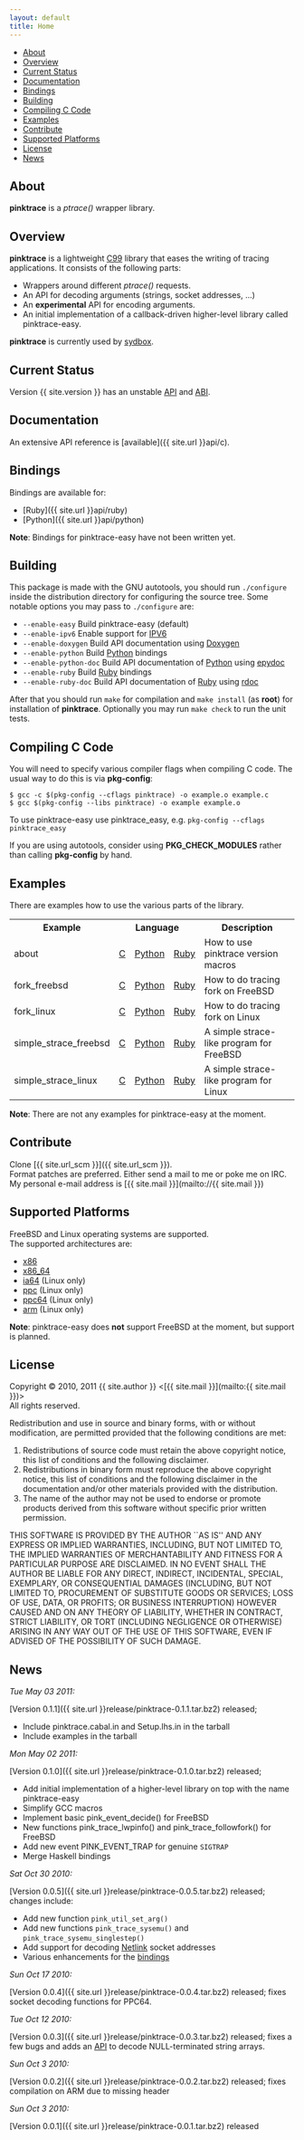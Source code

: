 ```yaml
---
layout: default
title: Home
---
```


* [About](#about)
* [Overview](#overview)
* [Current Status](#current_status)
* [Documentation](#documentation)
* [Bindings](#bindings)
* [Building](#building)
* [Compiling C Code](#compiling_c_code)
* [Examples](#examples)
* [Contribute](#contribute)
* [Supported Platforms](#supported_platforms)
* [License](#license)
* [News](#news)

## About
**pinktrace** is a *ptrace()* wrapper library.

## Overview
**pinktrace** is a lightweight [C99](http://en.wikipedia.org/wiki/C99) library that eases the writing of tracing
applications. It consists of the following parts:

- Wrappers around different *ptrace()* requests.
- An API for decoding arguments (strings, socket addresses, ...)
- An **experimental** API for encoding arguments.
- An initial implementation of a callback-driven higher-level library called pinktrace-easy.

**pinktrace** is currently used by [sydbox](http://git.exherbo.org/?p=sydbox.git;a=summary).

## Current Status
Version {{ site.version }} has an unstable [API](http://en.wikipedia.org/wiki/Api) and
[ABI](http://en.wikipedia.org/wiki/Application_binary_interface).

## Documentation
An extensive API reference is [available]({{ site.url }}api/c).

## Bindings
Bindings are available for:

- [Ruby]({{ site.url }}api/ruby)
- [Python]({{ site.url }}api/python)

**Note**: Bindings for pinktrace-easy have not been written yet.

## Building
This package is made with the GNU autotools, you should run `./configure` inside the distribution directory for
configuring the source tree. Some notable options you may pass to `./configure` are:

* `--enable-easy` Build pinktrace-easy (default)
* `--enable-ipv6` Enable support for [IPV6](http://en.wikipedia.org/wiki/Ipv6)
* `--enable-doxygen` Build API documentation using [Doxygen](http://www.doxygen.org/)
* `--enable-python` Build [Python](http://www.python.org/) bindings
* `--enable-python-doc` Build API documentation of [Python](http://www.python.org/) using
  [epydoc](http://epydoc.sourceforge.net/)
* `--enable-ruby` Build [Ruby](http://ruby-lang.org/) bindings
* `--enable-ruby-doc` Build API documentation of [Ruby](http://ruby-lang.org/) using [rdoc](http://rdoc.sourceforge.net/)

After that you should run `make` for compilation and `make install` (as **root**) for installation of **pinktrace**.
Optionally you may run `make check` to run the unit tests.

## Compiling C Code
You will need to specify various compiler flags when compiling C code. The
usual way to do this is via **pkg-config**:

    $ gcc -c $(pkg-config --cflags pinktrace) -o example.o example.c
    $ gcc $(pkg-config --libs pinktrace) -o example example.o

To use pinktrace-easy use pinktrace\_easy, e.g. `pkg-config --cflags pinktrace_easy`

If you are using autotools, consider using **PKG\_CHECK\_MODULES** rather than
calling **pkg-config** by hand.

## Examples
There are examples how to use the various parts of the library.

<table border="0" summary="examples">
    <tr>
        <th>Example</th>
        <th colspan="3">Language</th>
        <th>Description</th>
    </tr>
    <tr>
        <td>about</td>
        <td><a href="{{ site.url }}c-pink-about.html">C</a></td>
        <td><a href="{{ site.url }}py-pink-about.html">Python</a></td>
        <td><a href="{{ site.url }}rb-pink-about.html">Ruby</a></td>
        <td>How to use pinktrace version macros</td>
    </tr>
    <tr>
        <td>fork_freebsd</td>
        <td><a href="{{ site.url }}c-pink-fork-freebsd.html">C</a></td>
        <td><a href="{{ site.url }}py-pink-fork-freebsd.html">Python</a></td>
        <td><a href="{{ site.url }}rb-pink-fork-freebsd.html">Ruby</a></td>
        <td>How to do tracing fork on FreeBSD</td>
    </tr>
    <tr>
        <td>fork_linux</td>
        <td><a href="{{ site.url }}c-pink-fork-linux.html">C</a></td>
        <td><a href="{{ site.url }}py-pink-fork-linux.html">Python</a></td>
        <td><a href="{{ site.url }}rb-pink-fork-linux.html">Ruby</a></td>
        <td>How to do tracing fork on Linux</td>
    </tr>
    <tr>
        <td>simple_strace_freebsd</td>
        <td><a href="{{ site.url }}c-pink-simple-strace-freebsd.html">C</a></td>
        <td><a href="{{ site.url }}py-pink-simple-strace-freebsd.html">Python</a></td>
        <td><a href="{{ site.url }}rb-pink-simple-strace-freebsd.html">Ruby</a></td>
        <td>A simple strace-like program for FreeBSD</td>
    </tr>
    <tr>
        <td>simple_strace_linux</td>
        <td><a href="{{ site.url }}c-pink-simple-strace-linux.html">C</a></td>
        <td><a href="{{ site.url }}py-pink-simple-strace-linux.html">Python</a></td>
        <td><a href="{{ site.url }}rb-pink-simple-strace-linux.html">Ruby</a></td>
        <td>A simple strace-like program for Linux</td>
    </tr>
</table>

**Note**: There are not any examples for pinktrace-easy at the moment.

## Contribute
Clone [{{ site.url_scm }}]({{ site.url_scm }}).  
Format patches are preferred. Either send a mail to me or poke me on IRC.  
My personal e-mail address is [{{ site.mail }}](mailto://{{ site.mail }})  

## Supported Platforms
FreeBSD and Linux operating systems are supported.  
The supported architectures are:

- [x86](http://en.wikipedia.org/wiki/X86)
- [x86\_64](http://en.wikipedia.org/wiki/X86_64)
- [ia64](http://en.wikipedia.org/wiki/Ia64) (Linux only)
- [ppc](http://en.wikipedia.org/wiki/PowerPC) (Linux only)
- [ppc64](http://en.wikipedia.org/wiki/Ppc64) (Linux only)
- [arm](http://en.wikipedia.org/wiki/ARM_architecture) (Linux only)

**Note**: pinktrace-easy does **not** support FreeBSD at the moment, but support is planned.

## License

Copyright &copy; 2010, 2011 {{ site.author }} &lt;[{{ site.mail }}](mailto:{{ site.mail }})&gt;  
All rights reserved.

Redistribution and use in source and binary forms, with or without
modification, are permitted provided that the following conditions
are met:

1. Redistributions of source code must retain the above copyright
   notice, this list of conditions and the following disclaimer.
2. Redistributions in binary form must reproduce the above copyright
   notice, this list of conditions and the following disclaimer in the
   documentation and/or other materials provided with the distribution.
3. The name of the author may not be used to endorse or promote products
   derived from this software without specific prior written permission.

THIS SOFTWARE IS PROVIDED BY THE AUTHOR \`\`AS IS'' AND ANY EXPRESS OR
IMPLIED WARRANTIES, INCLUDING, BUT NOT LIMITED TO, THE IMPLIED WARRANTIES
OF MERCHANTABILITY AND FITNESS FOR A PARTICULAR PURPOSE ARE DISCLAIMED.
IN NO EVENT SHALL THE AUTHOR BE LIABLE FOR ANY DIRECT, INDIRECT,
INCIDENTAL, SPECIAL, EXEMPLARY, OR CONSEQUENTIAL DAMAGES (INCLUDING, BUT
NOT LIMITED TO, PROCUREMENT OF SUBSTITUTE GOODS OR SERVICES; LOSS OF USE,
DATA, OR PROFITS; OR BUSINESS INTERRUPTION) HOWEVER CAUSED AND ON ANY
THEORY OF LIABILITY, WHETHER IN CONTRACT, STRICT LIABILITY, OR TORT
(INCLUDING NEGLIGENCE OR OTHERWISE) ARISING IN ANY WAY OUT OF THE USE OF
THIS SOFTWARE, EVEN IF ADVISED OF THE POSSIBILITY OF SUCH DAMAGE.

## News

*Tue May 03 2011:*

[Version 0.1.1]({{ site.url }}release/pinktrace-0.1.1.tar.bz2) released;

- Include pinktrace.cabal.in and Setup.lhs.in in the tarball
- Include examples in the tarball


*Mon May 02 2011:*

[Version 0.1.0]({{ site.url }}release/pinktrace-0.1.0.tar.bz2) released;

- Add initial implementation of a higher-level library on top with the name pinktrace-easy
- Simplify GCC macros
- Implement basic pink\_event\_decide() for FreeBSD
- New functions pink\_trace\_lwpinfo() and pink\_trace\_followfork() for FreeBSD
- Add new event PINK\_EVENT\_TRAP for genuine `SIGTRAP`
- Merge Haskell bindings


*Sat Oct 30 2010:*

[Version 0.0.5]({{ site.url }}release/pinktrace-0.0.5.tar.bz2) released;
changes include:
- Add new function `pink_util_set_arg()`
- Add new functions `pink_trace_sysemu()` and `pink_trace_sysemu_singlestep()`
- Add support for decoding [Netlink](http://en.wikipedia.org/wiki/Netlink) socket addresses
- Various enhancements for the [bindings](#bindings)

*Sun Oct 17 2010:*

[Version 0.0.4]({{ site.url }}release/pinktrace-0.0.4.tar.bz2) released;
fixes socket decoding functions for PPC64.

*Tue Oct 12 2010:*

[Version 0.0.3]({{ site.url }}release/pinktrace-0.0.3.tar.bz2) released;
fixes a few bugs and adds an [API](http://en.wikipedia.org/wiki/Api) to decode NULL-terminated string arrays.

*Sun Oct 3 2010:*

[Version 0.0.2]({{ site.url }}release/pinktrace-0.0.2.tar.bz2) released;
fixes compilation on ARM due to missing header

*Sun Oct 3 2010:*

[Version 0.0.1]({{ site.url }}release/pinktrace-0.0.1.tar.bz2) released
